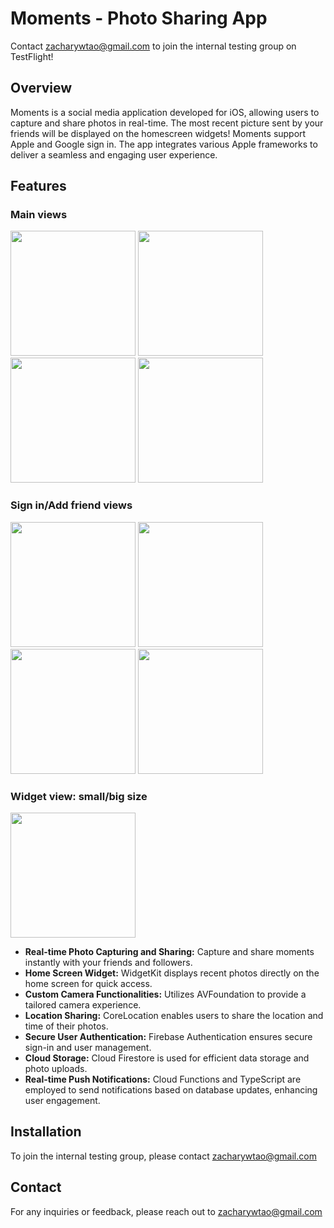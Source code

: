 # Moments - Photo Sharing App

Contact zacharywtao@gmail.com to join the internal testing group on TestFlight!

## Overview
Moments is a social media application developed for iOS, allowing users to capture and share photos in real-time. The most recent picture sent by your friends will be displayed on the homescreen widgets! Moments support Apple and Google sign in. The app integrates various Apple frameworks to deliver a seamless and engaging user experience.

## Features

### Main views 
<p float="left">
  <img src="https://github.com/user-attachments/assets/8c0f5db8-0eb8-4a65-b84a-0ac437ce75db" width="200" />
  <img src="https://github.com/user-attachments/assets/2da80246-7c14-44ce-a53c-b52297c09327" width="200" />
  <img src="https://github.com/user-attachments/assets/b8741cc0-70ae-4b37-b669-56a49d9445ef" width="200" />
  <img src="https://github.com/user-attachments/assets/c297d88c-f4b8-47e4-ab13-d2df3f93db88" width="200" />
</p>

### Sign in/Add friend views
<p float="left">
  <img src="https://github.com/user-attachments/assets/99c10a06-61f3-4474-b50e-444aac37c1c3" width="200" />
  <img src="https://github.com/user-attachments/assets/3e6877fa-e226-40f8-b4bb-e45873c411fb" width="200" /> 
  <img src="https://github.com/user-attachments/assets/9bc48b0c-3060-414b-80ca-b47ffec8ec14" width="200" />
  <img src="https://github.com/user-attachments/assets/61373b62-bc22-4e00-b628-facbc7afd52c" width="200" />
</p>

### Widget view: small/big size
<p float="left">
  <img src="https://github.com/user-attachments/assets/0c56d8a6-62a4-48b3-86a9-6bd4231c9849" width="200" />
</p>

- **Real-time Photo Capturing and Sharing:** Capture and share moments instantly with your friends and followers.
- **Home Screen Widget:** WidgetKit displays recent photos directly on the home screen for quick access.
- **Custom Camera Functionalities:** Utilizes AVFoundation to provide a tailored camera experience.
- **Location Sharing:** CoreLocation enables users to share the location and time of their photos.
- **Secure User Authentication:** Firebase Authentication ensures secure sign-in and user management.
- **Cloud Storage:** Cloud Firestore is used for efficient data storage and photo uploads.
- **Real-time Push Notifications:** Cloud Functions and TypeScript are employed to send notifications based on database updates, enhancing user engagement.

## Installation

To join the internal testing group, please contact zacharywtao@gmail.com

## Contact

For any inquiries or feedback, please reach out to zacharywtao@gmail.com



